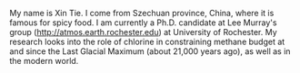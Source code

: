 My name is Xin Tie. I come from Szechuan province, China, where it is famous for spicy food. I am currently a Ph.D. candidate at Lee Murray's group (http://atmos.earth.rochester.edu) at University of Rochester. My research looks into the role of chlorine in constraining methane budget at and since the Last Glacial Maximum (about 21,000 years ago), as well as in the modern world. 
